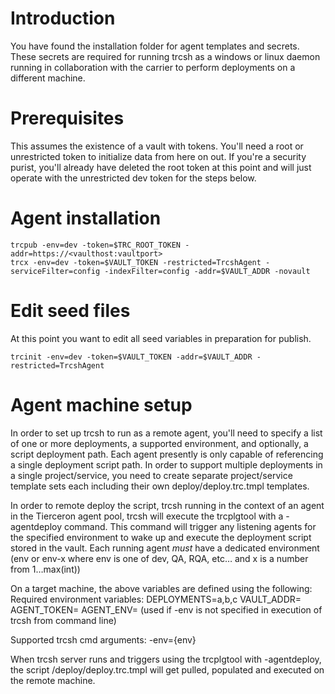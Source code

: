 # Introduction 
You have found the installation folder for agent templates and secrets.  These secrets are required for running trcsh as a windows or linux daemon running in collaboration with the carrier to perform deployments on a different machine.

# Prerequisites
This assumes the existence of a vault with tokens.  You'll need a root or unrestricted token to initialize data
from here on out.  If you're a security purist, you'll already have deleted the root token at this point and
will just operate with the unrestricted dev token for the steps below.

# Agent installation
```
trcpub -env=dev -token=$TRC_ROOT_TOKEN -addr=https://<vaulthost:vaultport>
trcx -env=dev -token=$VAULT_TOKEN -restricted=TrcshAgent -serviceFilter=config -indexFilter=config -addr=$VAULT_ADDR -novault

```

# Edit seed files
At this point you want to edit all seed variables in preparation for publish.

```
trcinit -env=dev -token=$VAULT_TOKEN -addr=$VAULT_ADDR -restricted=TrcshAgent
```

# Agent machine setup
In order to set up trcsh to run as a remote agent, you'll need to specify a list of one or more deployments, a supported environment, and optionally, a script deployment path.  Each agent presently is only capable of referencing a single deployment script path.  In order to support multiple deployments in a single project/service, you need to create separate project/service template sets each including their own deploy/deploy.trc.tmpl templates.


In order to remote deploy the script, trcsh running in the context of an agent in the Tierceron agent pool, trcsh will execute the trcplgtool with a -agentdeploy command.  This command will trigger any listening agents for the specified environment to wake up and execute the deployment script stored in the vault.  Each running agent *must* have a dedicated environment (env or env-x where env is one of dev, QA, RQA, etc… and x is a number from 1…max(int))


On a target machine, the above variables are defined using the following:
Required environment variables:
DEPLOYMENTS=a,b,c
VAULT_ADDR=
AGENT_TOKEN=
AGENT_ENV= (used if -env is not specified in execution of trcsh from command line)

Supported trcsh cmd arguments:
-env={env}

When trcsh server runs and triggers using the trcplgtool with -agentdeploy, the script <trcprojectservice>/deploy/deploy.trc.tmpl will get pulled, populated and executed on the remote machine.
